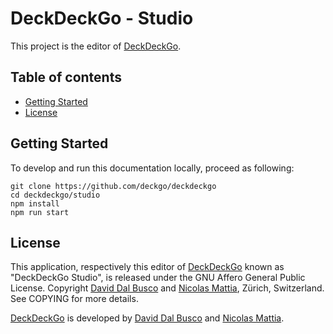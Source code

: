 # DeckDeckGo - Studio

This project is the editor of [DeckDeckGo].

## Table of contents

- [Getting Started](#getting-started)
- [License](#license)

## Getting Started

To develop and run this documentation locally, proceed as following:

```
git clone https://github.com/deckgo/deckdeckgo
cd deckdeckgo/studio
npm install
npm run start
```
 
## License

This application, respectively this editor of [DeckDeckGo] known as "DeckDeckGo Studio", is released under the GNU Affero General Public License. Copyright [David Dal Busco](mailto:david.dalbusco@outlook.com) and [Nicolas Mattia](mailto:nicolas@nmattia.com), Zürich, Switzerland. See COPYING for more details.

[DeckDeckGo] is developed by [David Dal Busco](mailto:david.dalbusco@outlook.com) and [Nicolas Mattia](mailto:nicolas@nmattia.com).

[DeckDeckGo]: https://deckdeckgo.com
